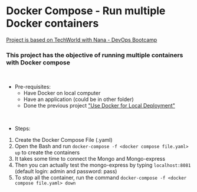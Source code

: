 # Docker Compose - Run multiple Docker containers

[Project is based on TechWorld with Nana - DevOps Bootcamp](https://www.techworld-with-nana.com/devops-bootcamp)

### This project has the objective of running multiple containers with Docker compose
<br />

- Pre-requisites:
  - Have Docker on local computer
  - Have an application (could be in other folder)
  - Done the previous project ["Use Docker for Local Deployment"](https://github.com/MarceloKawasaki/DevOps-Projects/tree/main/Containers%20withs%20Docker/Use%20Docker%20for%20local%20development)
<br />
 
- Steps:
1. Create the Docker Compose File (.yaml)
2. Open the Bash and run ```docker-compose -f <docker compose file.yaml> up``` to create the containers
3. It takes some time to connect the Mongo and Mongo-express
4. Then you can actually test the mongo-express by typing ```localhost:8081``` (default login: admin and password: pass)
5. To stop all the container, run the command ```docker-compose -f <docker compose file.yaml> down```


